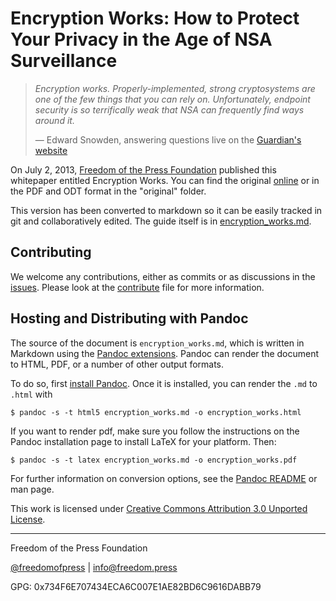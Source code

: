 # Encryption Works: How to Protect Your Privacy in the Age of NSA Surveillance

> *Encryption works. Properly-implemented, strong cryptosystems are one of the few things that you can rely on. Unfortunately, endpoint security is so terrifically weak that NSA can frequently find ways around it.*
>
> — Edward Snowden, answering questions live on the [Guardian's website](http://www.guardian.co.uk/world/2013/jun/17/edward-snowden-nsa-files-whistleblower)

On July 2, 2013, [Freedom of the Press Foundation](https://pressfreedomfoundation.org/) published this whitepaper entitled Encryption Works. You can find the original [online](https://pressfreedomfoundation.org/encryption-works) or in the PDF and ODT format in the "original" folder.

This version has been converted to markdown so it can be easily tracked in git and collaboratively edited. The guide itself is in [encryption_works.md](https://github.com/micahflee/encryption-works/blob/master/encryption_works.md).

## Contributing

We welcome any contributions, either as commits or as discussions in the [issues](https://github.com/freedomofpress/encryption-works/issues). Please look at the [contribute](CONTRIBUTING.md) file for more information.

## Hosting and Distributing with Pandoc

The source of the document is `encryption_works.md`, which is written in Markdown using the [Pandoc extensions]. Pandoc can render the document to HTML, PDF, or a number of other output formats.

To do so, first [install Pandoc](http://johnmacfarlane.net/pandoc/installing.html). Once it is installed, you can render the `.md` to `.html` with

    $ pandoc -s -t html5 encryption_works.md -o encryption_works.html

If you want to render pdf, make sure you follow the instructions on the Pandoc installation page to install LaTeX for your platform. Then:

    $ pandoc -s -t latex encryption_works.md -o encryption_works.pdf

For further information on conversion options, see the [Pandoc README] or man page.

[Pandoc extensions]: http://johnmacfarlane.net/pandoc/README.html#pandocs-markdown "Pandoc Markdown extensions"
[Pandoc README]: http://johnmacfarlane.net/pandoc/README.html "Pandoc README"

This work is licensed under [Creative Commons Attribution 3.0 Unported License](https://creativecommons.org/licenses/by/3.0/).

---

Freedom of the Press Foundation

[@freedomofpress](https://twitter.com/freedomofpress) | info@freedom.press

GPG: 0x734F6E707434ECA6C007E1AE82BD6C9616DABB79
